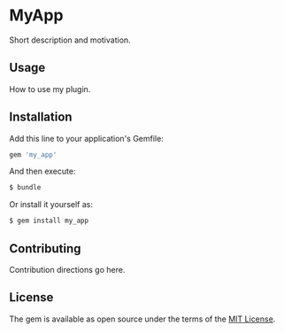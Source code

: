# MyApp
Short description and motivation.

## Usage
How to use my plugin.

## Installation
Add this line to your application's Gemfile:

```ruby
gem 'my_app'
```

And then execute:
```bash
$ bundle
```

Or install it yourself as:
```bash
$ gem install my_app
```

## Contributing
Contribution directions go here.

## License
The gem is available as open source under the terms of the [MIT License](https://opensource.org/licenses/MIT).

